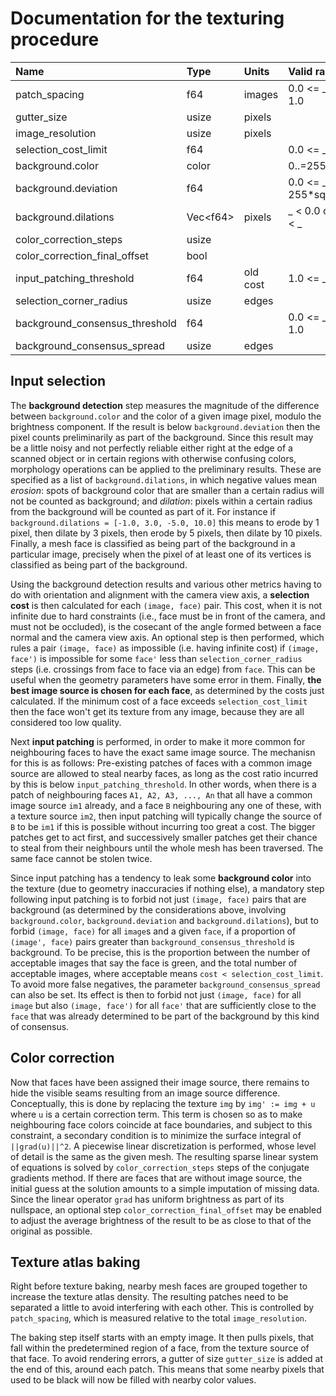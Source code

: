 # Documentation for the texturing procedure

| Name                            | Type           | Units    | Valid range               |
| :------------------------------ | :------------- | :------- | :------------------------ |
| patch_spacing                   | f64            | images   | 0.0 <= _ <= 1.0           |
| gutter_size                     | usize          | pixels   |                           |
| image_resolution                | usize          | pixels   |                           |
| selection_cost_limit            | f64            |          | 0.0 <= _                  |
| background.color                | color          |          | 0..=255                   |
| background.deviation            | f64            |          | 0.0 <= _ <= 255*sqrt(8/3) |
| background.dilations            | Vec&lt;f64&gt; | pixels   | _ < 0.0 or 0.0 < _        |
| color_correction_steps          | usize          |          |                           |
| color_correction_final_offset   | bool           |          |                           |
| input_patching_threshold        | f64            | old cost | 1.0 <= _                  |
| selection_corner_radius         | usize          | edges    |                           |
| background_consensus_threshold  | f64            |          | 0.0 <= _ <= 1.0           |
| background_consensus_spread     | usize          | edges    |                           |

## Input selection

The **background detection** step measures the magnitude of the difference between `background.color` and the color of a given image pixel, modulo the brightness component. If the result is below `background.deviation` then the pixel counts preliminarily as part of the background. Since this result may be a little noisy and not perfectly reliable either right at the edge of a scanned object or in certain regions with otherwise confusing colors, morphology operations can be applied to the preliminary results. These are specified as a list of `background.dilations`, in which negative values mean _erosion_: spots of background color that are smaller than a certain radius will not be counted as background; and _dilation_: pixels within a certain radius from the background will be counted as part of it. For instance if `background.dilations = [-1.0, 3.0, -5.0, 10.0]` this means to erode by 1 pixel, then dilate by 3 pixels, then erode by 5 pixels, then dilate by 10 pixels. Finally, a mesh face is classified as being part of the background in a particular image, precisely when the pixel of at least one of its vertices is classified as being part of the background.

Using the background detection results and various other metrics having to do with orientation and alignment with the camera view axis, a **selection cost** is then calculated for each `(image, face)` pair. This cost, when it is not infinite due to hard constraints (i.e., face must be in front of the camera, and must not be occluded), is the cosecant of the angle formed between a face normal and the camera view axis. An optional step is then performed, which rules a pair `(image, face)` as impossible (i.e. having infinite cost) if `(image, face')` is impossible for some `face'` less than `selection_corner_radius` steps (i.e. crossings from face to face via an edge) from `face`. This can be useful when the geometry parameters have some error in them. Finally, **the best image source is chosen for each face**, as determined by the costs just calculated. If the minimum cost of a face exceeds `selection_cost_limit` then the face won't get its texture from any image, because they are all considered too low quality.

Next **input patching** is performed, in order to make it more common for neighbouring faces to have the exact same image source. The mechanisn for this is as follows: Pre-existing patches of faces with a common image source are allowed to steal nearby faces, as long as the cost ratio incurred by this is below `input_patching_threshold`. In other words, when there is a patch of neighbouring faces `A1, A2, A3, ..., An` that all have a common image source `im1` already, and a face `B` neighbouring any one of these, with a texture source `im2`, then input patching will typically change the source of `B` to be `im1` if this is possible without incurring too great a cost. The bigger patches get to act first, and successively smaller patches get their chance to steal from their neighbours until the whole mesh has been traversed. The same face cannot be stolen twice.

Since input patching has a tendency to leak some **background color** into the texture (due to geometry inaccuracies if nothing else), a mandatory step following input patching is to forbid not just `(image, face)` pairs that are background (as determined by the considerations above, involving `background.color`, `background.deviation` and `background.dilations`), but to forbid `(image, face)` for all `image`s and a given `face`, if a proportion of `(image', face)` pairs greater than `background_consensus_threshold` is background. To be precise, this is the proportion between the number of acceptable images that say the face is green, and the total number of acceptable images, where acceptable means `cost < selection_cost_limit`. To avoid more false negatives, the parameter `background_consensus_spread` can also be set. Its effect is then to forbid not just `(image, face)` for all `image` but also `(image, face')` for all `face'` that are sufficiently close to the `face` that was already determined to be part of the background by this kind of consensus.

## Color correction

Now that faces have been assigned their image source, there remains to hide the visible seams resulting from an image source difference. Conceptually, this is done by replacing the texture `img` by `img' := img + u` where `u` is a certain correction term. This term is chosen so as to make neighbouring face colors coincide at face boundaries, and subject to this constraint, a secondary condition is to minimize the surface integral of `||grad(u)||^2`. A piecewise linear discretization is performed, whose level of detail is the same as the given mesh. The resulting sparse linear system of equations is solved by `color_correction_steps` steps of the conjugate gradients method. If there are faces that are without image source, the initial guess at the solution amounts to a simple imputation of missing data. Since the linear operator `grad` has uniform brightness as part of its nullspace, an optional step `color_correction_final_offset` may be enabled to adjust the average brightness of the result to be as close to that of the original as possible.

## Texture atlas baking

Right before texture baking, nearby mesh faces are grouped together to increase the texture atlas density. The resulting patches need to be separated a little to avoid interfering with each other. This is controlled by `patch_spacing`, which is measured relative to the total `image_resolution`.

The baking step itself starts with an empty image. It then pulls pixels, that fall within the predetermined region of a face, from the texture source of that face. To avoid rendering errors, a gutter of size `gutter_size` is added at the end of this, around each patch. This means that some nearby pixels that used to be black will now be filled with nearby color values.

